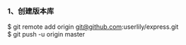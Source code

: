 ### 1、创建版本库    
$  git remote add origin git@github.com:userlily/express.git
<br/>
$  git push -u origin master
